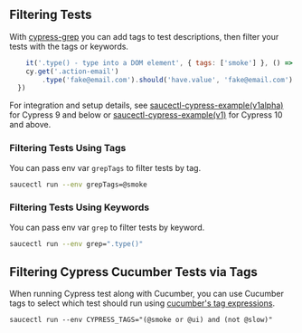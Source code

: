 ## Filtering Tests

With [cypress-grep](https://github.com/cypress-io/cypress-grep) you can add tags to test descriptions, then filter your tests with the tags or keywords.

```javascript
	it('.type() - type into a DOM element', { tags: ['smoke'] }, () => {
    cy.get('.action-email')
        .type('fake@email.com').should('have.value', 'fake@email.com')
  })
```
For integration and setup details, see [saucectl-cypress-example(v1alpha)](https://github.com/saucelabs/saucectl-cypress-example/tree/main/v1alpha/examples/cypress-grep) for Cypress 9 and below or [saucectl-cypress-example(v1)](https://github.com/saucelabs/saucectl-cypress-example/tree/main/v1/examples/cypress-grep) for Cypress 10 and above.

### Filtering Tests Using Tags

You can pass env var `grepTags` to filter tests by tag.

```bash
saucectl run --env grepTags=@smoke
```

### Filtering Tests Using Keywords

You can pass env var `grep` to filter tests by keyword.

```bash
saucectl run --env grep=".type()"
```

## Filtering Cypress Cucumber Tests via Tags

When running Cypress test along with Cucumber, you can use Cucumber tags to select which test should run using [cucumber's tag expressions](https://cucumber.io/docs/cucumber/api/?lang=javascript#tags).

```
saucectl run --env CYPRESS_TAGS="(@smoke or @ui) and (not @slow)"
```